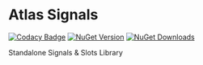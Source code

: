 # Atlas Signals
[![Codacy Badge](https://img.shields.io/codacy/grade/e8f0693196e94ba0beff10975d242db2?color=0077CC&label=Codacy%20Quality&style=plastic)](https://app.codacy.com/manual/RSGMercenary/Atlas.Signals/dashboard)
[![NuGet Version](https://img.shields.io/nuget/v/Atlas.Signals?color=0077CC&label=NuGet%20Version&style=plastic)](https://www.nuget.org/packages/Atlas.Signals/)
[![NuGet Downloads](https://img.shields.io/nuget/dt/Atlas.Signals?color=0077CC&label=NuGet%20Downloads&style=plastic)](https://www.nuget.org/packages/Atlas.Signals/)

Standalone Signals &amp; Slots Library
